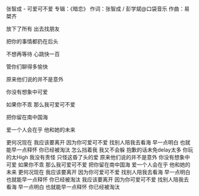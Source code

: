 张智成 - 可爱可不爱 
专辑：《暗恋》
作词：张智成 / 彭学斌@口袋音乐
作曲：易桀齐

放下了所有 出去找朋友

把你的事情都扔在后头

不想再等待 心跳快一百

管你们聊得多愉快

原来他们说的并不是意外

你没有想象中可爱

如果你不乖 那么我可爱可不爱

把你留在南中国海

爱一个人会在乎 他和她的未来

更何况现在
我应该要离开 因为你可爱可不爱
找别人陪我去看海
早一点明白 也就能早一点释怀
你已经被淘汰
怎么挡着我 我又不会躲
抱歉的话未免delay太多
你玩的太High 我没有责怪
只怪这昏了头的爱
原来他们说的并不是意外
你没有想象中可爱
如果你不乖 那么我可爱可不爱
把你留在南中国海
爱一个人会在乎 他和她的未来
更何况现在
我应该要离开 因为你可爱可不爱
找别人陪我去看海
早一点明白 也就能早一点释怀
你已经被淘汰
我应该要离开 因为你可爱可不爱
找别人陪我去看海
早一点明白 也就能早一点释怀
你已经被淘汰
